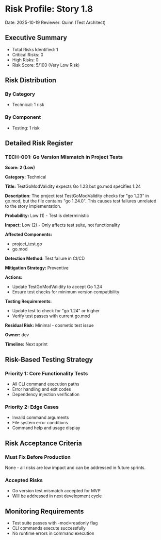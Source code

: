 # Risk Profile: Story 1.8

Date: 2025-10-19
Reviewer: Quinn (Test Architect)

## Executive Summary

- Total Risks Identified: 1
- Critical Risks: 0
- High Risks: 0
- Risk Score: 5/100 (Very Low Risk)

## Risk Distribution

### By Category

- Technical: 1 risk

### By Component

- Testing: 1 risk

## Detailed Risk Register

### TECH-001: Go Version Mismatch in Project Tests

**Score: 2 (Low)**

**Category:** Technical

**Title:** TestGoModValidity expects Go 1.23 but go.mod specifies 1.24

**Description:** The project test TestGoModValidity checks for "go 1.23" in go.mod, but the file contains "go 1.24.0". This causes test failures unrelated to the story implementation.

**Probability:** Low (1) - Test is deterministic

**Impact:** Low (2) - Only affects test suite, not functionality

**Affected Components:**
- project_test.go
- go.mod

**Detection Method:** Test failure in CI/CD

**Mitigation Strategy:** Preventive

**Actions:**
- Update TestGoModValidity to accept Go 1.24
- Ensure test checks for minimum version compatibility

**Testing Requirements:**
- Update test to check for "go 1.24" or higher
- Verify test passes with current go.mod

**Residual Risk:** Minimal - cosmetic test issue

**Owner:** dev

**Timeline:** Next sprint

## Risk-Based Testing Strategy

### Priority 1: Core Functionality Tests

- All CLI command execution paths
- Error handling and exit codes
- Dependency injection verification

### Priority 2: Edge Cases

- Invalid command arguments
- File system error conditions
- Command help and usage display

## Risk Acceptance Criteria

### Must Fix Before Production

None - all risks are low impact and can be addressed in future sprints.

### Accepted Risks

- Go version test mismatch accepted for MVP
- Will be addressed in next development cycle

## Monitoring Requirements

- Test suite passes with -mod=readonly flag
- CLI commands execute successfully
- No runtime errors in command execution
